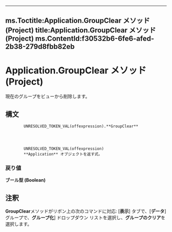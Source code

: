

---
ms.Toctitle:Application.GroupClear メソッド (Project)
title:Application.GroupClear メソッド (Project)
ms.ContentId:f30532b6-6fe6-afed-2b38-279d8fbb82eb
---
# Application.GroupClear メソッド (Project)




現在のグループをビューから削除します。

## 構文

            UNRESOLVED_TOKEN_VAL(offexpression).**GroupClear**




            UNRESOLVED_TOKEN_VAL(offexpression)
            **Application** オブジェクトを返す式。

### 戻り値
**ブール型 (Boolean)**





## 注釈
**GroupClear**メソッドがリボン上の次のコマンドに対応: [**表示**] タブで、[**データ**] グループで、**グループ化**] ドロップダウン リストを選択し、**グループのクリア**を選択します。




